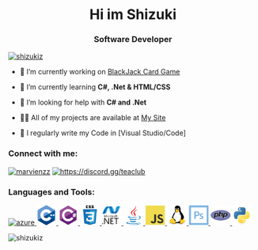 <h1 align="center">Hi im Shizuki</h1>
<h3 align="center">Software Developer</h3>

<p align="left"> <a href="https://cdn.discordapp.com/banners/887013509194473472/54c8e52d99b0b3b366f96140eb86915a.png?size=1024"><img src="https://cdn.discordapp.com/banners/887013509194473472/54c8e52d99b0b3b366f96140eb86915a.png?size=1024" alt="shizukiz" /></a> </p>

- 🔭 I’m currently working on [BlackJack Card Game](https://github.com/shizukiz/BlackJackV2)

- 🌱 I’m currently learning **C#, .Net & HTML/CSS**

- 🤝 I’m looking for help with **C# and .Net**

- 👨‍💻 All of my projects are available at [My Site](https://shizukiz.github.io/Personal-Site/#aboutme)

- 📝 I regularly write my Code in [Visual Studio/Code]

<h3 align="left">Connect with me:</h3>
<p align="left">
<a href="https://instagram.com/vshizuki" target="blank"><img align="center" src="https://raw.githubusercontent.com/rahuldkjain/github-profile-readme-generator/master/src/images/icons/Social/instagram.svg" alt="marvienzz" height="30" width="40" /></a>
<a href="https://discord.gg/https://discord.gg/teaclub" target="blank"><img align="center" src="https://raw.githubusercontent.com/rahuldkjain/github-profile-readme-generator/master/src/images/icons/Social/discord.svg" alt="https://discord.gg/teaclub" height="30" width="40" /></a>
</p>

<h3 align="left">Languages and Tools:</h3>
<p align="left"> <a href="https://azure.microsoft.com/en-in/" target="_blank" rel="noreferrer"> <img src="https://www.vectorlogo.zone/logos/microsoft_azure/microsoft_azure-icon.svg" alt="azure" width="40" height="40"/> </a> <a href="https://www.w3schools.com/cpp/" target="_blank" rel="noreferrer"> <img src="https://raw.githubusercontent.com/devicons/devicon/master/icons/cplusplus/cplusplus-original.svg" alt="cplusplus" width="40" height="40"/> </a> <a href="https://www.w3schools.com/cs/" target="_blank" rel="noreferrer"> <img src="https://raw.githubusercontent.com/devicons/devicon/master/icons/csharp/csharp-original.svg" alt="csharp" width="40" height="40"/> </a> <a href="https://www.w3schools.com/css/" target="_blank" rel="noreferrer"> <img src="https://raw.githubusercontent.com/devicons/devicon/master/icons/css3/css3-original-wordmark.svg" alt="css3" width="40" height="40"/> </a> <a href="https://dotnet.microsoft.com/" target="_blank" rel="noreferrer"> <img src="https://raw.githubusercontent.com/devicons/devicon/master/icons/dot-net/dot-net-original-wordmark.svg" alt="dotnet" width="40" height="40"/> </a> <a href="https://www.java.com" target="_blank" rel="noreferrer"> <img src="https://raw.githubusercontent.com/devicons/devicon/master/icons/java/java-original.svg" alt="java" width="40" height="40"/> </a> <a href="https://developer.mozilla.org/en-US/docs/Web/JavaScript" target="_blank" rel="noreferrer"> <img src="https://raw.githubusercontent.com/devicons/devicon/master/icons/javascript/javascript-original.svg" alt="javascript" width="40" height="40"/> </a> <a href="https://www.linux.org/" target="_blank" rel="noreferrer"> <img src="https://raw.githubusercontent.com/devicons/devicon/master/icons/linux/linux-original.svg" alt="linux" width="40" height="40"/> </a> <a href="https://www.photoshop.com/en" target="_blank" rel="noreferrer"> <img src="https://raw.githubusercontent.com/devicons/devicon/master/icons/photoshop/photoshop-line.svg" alt="photoshop" width="40" height="40"/> </a> <a href="https://www.php.net" target="_blank" rel="noreferrer"> <img src="https://raw.githubusercontent.com/devicons/devicon/master/icons/php/php-original.svg" alt="php" width="40" height="40"/> </a> <a href="https://www.python.org" target="_blank" rel="noreferrer"> <img src="https://raw.githubusercontent.com/devicons/devicon/master/icons/python/python-original.svg" alt="python" width="40" height="40"/> </a> </p>

<p><img align="left" src="https://i.pinimg.com/564x/fc/b0/ec/fcb0ecdb608368e9277174e98cd05f3f.jpg" alt="shizukiz" /></p>

